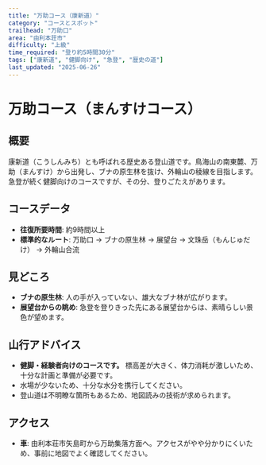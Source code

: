 ```yaml
---
title: "万助コース（康新道）"
category: "コースとスポット"
trailhead: "万助口"
area: "由利本荘市"
difficulty: "上級"
time_required: "登り約5時間30分"
tags: ["康新道", "健脚向け", "急登", "歴史の道"]
last_updated: "2025-06-26"
---
```


# 万助コース（まんすけコース）

## 概要
康新道（こうしんみち）とも呼ばれる歴史ある登山道です。鳥海山の南東麓、万助（まんすけ）から出発し、ブナの原生林を抜け、外輪山の稜線を目指します。急登が続く健脚向けのコースですが、その分、登りごたえがあります。

## コースデータ
- **往復所要時間**: 約9時間以上
- **標準的なルート**: 万助口 → ブナの原生林 → 展望台 → 文珠岳（もんじゅだけ） → 外輪山合流

## 見どころ
- **ブナの原生林**: 人の手が入っていない、雄大なブナ林が広がります。
- **展望台からの眺め**: 急登を登りきった先にある展望台からは、素晴らしい景色が望めます。

## 山行アドバイス
- **健脚・経験者向けのコースです。** 標高差が大きく、体力消耗が激しいため、十分な計画と準備が必要です。
- 水場が少ないため、十分な水分を携行してください。
- 登山道は不明瞭な箇所もあるため、地図読みの技術が求められます。

## アクセス
- **車**: 由利本荘市矢島町から万助集落方面へ。アクセスがやや分かりにくいため、事前に地図でよく確認してください。